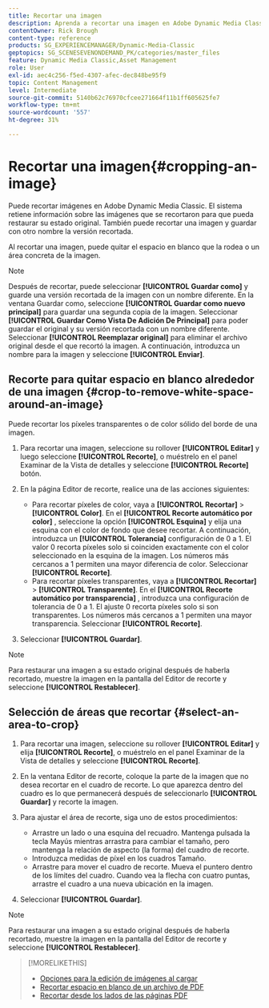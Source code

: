 ```yaml
---
title: Recortar una imagen
description: Aprenda a recortar una imagen en Adobe Dynamic Media Classic.
contentOwner: Rick Brough
content-type: reference
products: SG_EXPERIENCEMANAGER/Dynamic-Media-Classic
geptopics: SG_SCENESEVENONDEMAND_PK/categories/master_files
feature: Dynamic Media Classic,Asset Management
role: User
exl-id: aec4c256-f5ed-4307-afec-dec848be95f9
topic: Content Management
level: Intermediate
source-git-commit: 5140b62c76970cfcee271664f11b1ff605625fe7
workflow-type: tm+mt
source-wordcount: '557'
ht-degree: 31%

---
```


# Recortar una imagen{#cropping-an-image}

Puede recortar imágenes en Adobe Dynamic Media Classic. El sistema retiene información sobre las imágenes que se recortaron para que pueda restaurar su estado original. También puede recortar una imagen y guardar con otro nombre la versión recortada.

Al recortar una imagen, puede quitar el espacio en blanco que la rodea o un área concreta de la imagen.

>[!NOTE]
>
>Después de recortar, puede seleccionar **[!UICONTROL Guardar como]** y guarde una versión recortada de la imagen con un nombre diferente. En la ventana Guardar como, seleccione **[!UICONTROL Guardar como nuevo principal]** para guardar una segunda copia de la imagen. Seleccionar **[!UICONTROL Guardar Como Vista De Adición De Principal]** para poder guardar el original y su versión recortada con un nombre diferente. Seleccionar **[!UICONTROL Reemplazar original]** para eliminar el archivo original desde el que recortó la imagen. A continuación, introduzca un nombre para la imagen y seleccione **[!UICONTROL Enviar]**.

## Recorte para quitar espacio en blanco alrededor de una imagen {#crop-to-remove-white-space-around-an-image}

Puede recortar los píxeles transparentes o de color sólido del borde de una imagen.

1. Para recortar una imagen, seleccione su rollover **[!UICONTROL Editar]** y luego seleccione **[!UICONTROL Recorte]**, o muéstrelo en el panel Examinar de la Vista de detalles y seleccione **[!UICONTROL Recorte]** botón.
1. En la página Editor de recorte, realice una de las acciones siguientes:

   * Para recortar píxeles de color, vaya a **[!UICONTROL Recortar]** > **[!UICONTROL Color]**. En el **[!UICONTROL Recorte automático por color]** , seleccione la opción **[!UICONTROL Esquina]** y elija una esquina con el color de fondo que desee recortar. A continuación, introduzca un **[!UICONTROL Tolerancia]** configuración de 0 a 1. El valor 0 recorta píxeles solo si coinciden exactamente con el color seleccionado en la esquina de la imagen. Los números más cercanos a 1 permiten una mayor diferencia de color. Seleccionar **[!UICONTROL Recorte]**.
   * Para recortar píxeles transparentes, vaya a **[!UICONTROL Recortar]** > **[!UICONTROL Transparente]**. En el **[!UICONTROL Recorte automático por transparencia]** , introduzca una configuración de tolerancia de 0 a 1. El ajuste 0 recorta píxeles solo si son transparentes. Los números más cercanos a 1 permiten una mayor transparencia. Seleccionar **[!UICONTROL Recorte]**.

1. Seleccionar **[!UICONTROL Guardar]**.

>[!NOTE]
>
>Para restaurar una imagen a su estado original después de haberla recortado, muestre la imagen en la pantalla del Editor de recorte y seleccione **[!UICONTROL Restablecer]**.

## Selección de áreas que recortar {#select-an-area-to-crop}

1. Para recortar una imagen, seleccione su rollover **[!UICONTROL Editar]** y elija **[!UICONTROL Recorte]**, o muéstrelo en el panel Examinar de la Vista de detalles y seleccione **[!UICONTROL Recorte]**.

1. En la ventana Editor de recorte, coloque la parte de la imagen que no desea recortar en el cuadro de recorte. Lo que aparezca dentro del cuadro es lo que permanecerá después de seleccionarlo **[!UICONTROL Guardar]** y recorte la imagen.
1. Para ajustar el área de recorte, siga uno de estos procedimientos:

   * Arrastre un lado o una esquina del recuadro. Mantenga pulsada la tecla Mayús mientras arrastra para cambiar el tamaño, pero mantenga la relación de aspecto (la forma) del cuadro de recorte.
   * Introduzca medidas de píxel en los cuadros Tamaño.
   * Arrastre para mover el cuadro de recorte. Mueva el puntero dentro de los límites del cuadro. Cuando vea la flecha con cuatro puntas, arrastre el cuadro a una nueva ubicación en la imagen.

1. Seleccionar **[!UICONTROL Guardar]**.

>[!NOTE]
>
>Para restaurar una imagen a su estado original después de haberla recortado, muestre la imagen en la pantalla del Editor de recorte y seleccione **[!UICONTROL Restablecer]**.

>[!MORELIKETHIS]
>
>* [Opciones para la edición de imágenes al cargar](image-editing-options-upload.md#image-editing-options-at-upload)
>* [Recortar espacio en blanco de un archivo de PDF](pdfs.md#cropping_white_space_from_a_pdf_file)
>* [Recortar desde los lados de las páginas PDF](pdfs.md#cropping_from_the_sides_of_pdf_pages)
